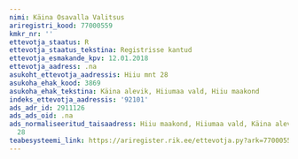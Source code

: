 ```yaml
---
nimi: Käina Osavalla Valitsus
ariregistri_kood: 77000559
kmkr_nr: ''
ettevotja_staatus: R
ettevotja_staatus_tekstina: Registrisse kantud
ettevotja_esmakande_kpv: 12.01.2018
ettevotja_aadress: .na
asukoht_ettevotja_aadressis: Hiiu mnt 28
asukoha_ehak_kood: 3869
asukoha_ehak_tekstina: Käina alevik, Hiiumaa vald, Hiiu maakond
indeks_ettevotja_aadressis: '92101'
ads_adr_id: 2911126
ads_ads_oid: .na
ads_normaliseeritud_taisaadress: Hiiu maakond, Hiiumaa vald, Käina alevik, Hiiu mnt
  28
teabesysteemi_link: https://ariregister.rik.ee/ettevotja.py?ark=77000559&ref=rekvisiidid
---
```

